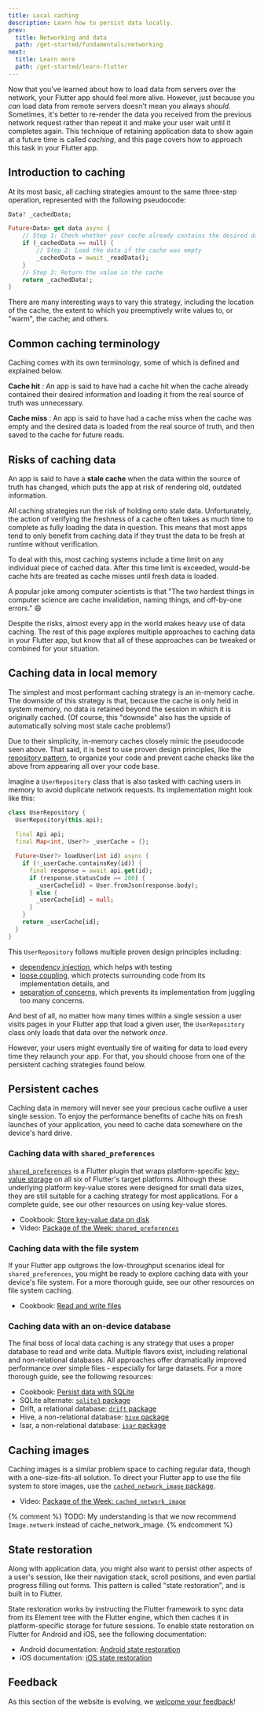 ```yaml
---
title: Local caching
description: Learn how to persist data locally.
prev:
  title: Networking and data
  path: /get-started/fundamentals/networking
next:
  title: Learn more
  path: /get-started/learn-flutter
---
```


Now that you've learned about how to load data from servers
over the network, your Flutter app should feel more alive.
However, just because you *can* load data from remote servers
doesn't mean you always *should*. Sometimes, it's better to
re-render the data you received from the previous network
request rather than repeat it and make your user wait until
it completes again. This technique of retaining application
data to show again at a future time is called *caching*, and
this page covers how to approach this task in your Flutter app.

## Introduction to caching

At its most basic, all caching strategies amount to the same
three-step operation, represented with the following pseudocode:

```dart
Data? _cachedData;

Future<Data> get data async {
    // Step 1: Check whether your cache already contains the desired data
    if (_cachedData == null) {
        // Step 2: Load the data if the cache was empty
        _cachedData = await _readData();
    }
    // Step 3: Return the value in the cache
    return _cachedData!;
}
```

There are many interesting ways to vary this strategy,
including the location of the cache, the extent to which you
preemptively write values to, or "warm", the cache; and others.

## Common caching terminology

Caching comes with its own terminology, some of which is
defined and explained below.

**Cache hit**
: An app is said to have had a cache hit when the cache already
  contained their desired information and loading it from the
  real source of truth was unnecessary.

**Cache miss**
: An app is said to have had a cache miss when the cache was
  empty and the desired data is loaded from the real source
  of truth, and then saved to the cache for future reads.

## Risks of caching data

An app is said to have a **stale cache** when the data within 
the source of truth has changed, which puts the app at risk
of rendering old, outdated information.

All caching strategies run the risk of holding onto stale data.
Unfortunately, the action of verifying the freshness of a cache
often takes as much time to complete as fully loading the data
in question. This means that most apps tend to only benefit
from caching data if they trust the data to be fresh at runtime
without verification.

To deal with this, most caching systems include a time limit
on any individual piece of cached data. After this time limit
is exceeded, would-be cache hits are treated as cache misses
until fresh data is loaded.

A popular joke among computer scientists is that "The two
hardest things in computer science are cache invalidation,
naming things, and off-by-one errors." 😄

Despite the risks, almost every app in the world makes heavy
use of data caching. The rest of this page explores multiple
approaches to caching data in your Flutter app, but know that
all of these approaches can be tweaked or combined for your
situation.

## Caching data in local memory

The simplest and most performant caching strategy is an
in-memory cache. The downside of this strategy is that,
because the cache is only held in system memory, no data is
retained beyond the session in which it is originally cached.
(Of course, this "downside" also has the upside of automatically
solving most stale cache problems!)

Due to their simplicity, in-memory caches closely mimic
the pseudocode seen above. That said, it is best to use proven
design principles, like the [repository pattern][],
to organize your code and prevent cache checks like the above
from appearing all over your code base.

Imagine a `UserRepository` class that is also tasked with
caching users in memory to avoid duplicate network requests.
Its implementation might look like this:

```dart
class UserRepository {
  UserRepository(this.api);
  
  final Api api;
  final Map<int, User?> _userCache = {};

  Future<User?> loadUser(int id) async {
    if (!_userCache.containsKey(id)) {
      final response = await api.get(id);
      if (response.statusCode == 200) {
        _userCache[id] = User.fromJson(response.body);
      } else {
        _userCache[id] = null;
      }
    }
    return _userCache[id];
  }
}
```

This `UserRepository` follows multiple proven design
principles including:

* [dependency injection][], which helps with testing
* [loose coupling][], which protects surrounding code from
its implementation details, and
* [separation of concerns][], which prevents its implementation
from juggling too many concerns.

And best of all, no matter how many times within a single session
a user visits pages in your Flutter app that load a given user,
the `UserRepository` class only loads that data over the network *once*.

However, your users might eventually tire of waiting for data
to load every time they relaunch your app. For that, you should
choose from one of the persistent caching strategies found below.

[dependency injection]: https://en.wikipedia.org/wiki/Dependency_injection
[loose coupling]: https://en.wikipedia.org/wiki/Loose_coupling
[repository Pattern]: https://medium.com/@pererikbergman/repository-design-pattern-e28c0f3e4a30
[separation of concerns]: https://en.wikipedia.org/wiki/Separation_of_concerns

## Persistent caches

Caching data in memory will never see your precious cache
outlive a user single session.
To enjoy the performance benefits of cache hits on fresh
launches of your application, you need to cache data somewhere
on the device's hard drive.

### Caching data with `shared_preferences`

[`shared_preferences`][] is a Flutter plugin that wraps
platform-specific [key-value storage][] on all six of Flutter's
target platforms.
Although these underlying platform key-value stores were designed
for small data sizes, they are still suitable for a caching
strategy for most applications.
For a complete guide, see our other resources on using key-value stores.

* Cookbook: [Store key-value data on disk][]
* Video: [Package of the Week: `shared_preferences`][]

[key-value storage]: https://en.wikipedia.org/wiki/Key%E2%80%93value_database
[Package of the Week: `shared_preferences`]: https://www.youtube.com/watch?v=sa_U0jffQII
[`shared_preferences`]: {{site.pub-pkg}}/shared_preferences
[Store key-value data on disk]: /cookbook/persistence/key-value

### Caching data with the file system

If your Flutter app outgrows the low-throughput scenarios
ideal for `shared_preferences`, you might be ready to explore
caching data with your device's file system.
For a more thorough guide, see our other resources on
file system caching.

* Cookbook: [Read and write files][]

[Read and write files]: /cookbook/persistence/reading-writing-files

### Caching data with an on-device database

The final boss of local data caching is any strategy
that uses a proper database to read and write data.
Multiple flavors exist, including relational and
non-relational databases.
All approaches offer dramatically improved performance over
simple files - especially for large datasets.
For a more thorough guide, see the following resources:

* Cookbook: [Persist data with SQLite][]
* SQLite alternate: [`sqlite3` package][]
* Drift, a relational database: [`drift` package][]
* Hive, a non-relational database: [`hive` package][]
* Isar, a non-relational database: [`isar` package][]

[`drift` package]: {{site.pub-pkg}}/drift
[`hive` package]: {{site.pub-pkg}}/hive
[`isar` package]: {{site.pub-pkg}}/isar
[Persist data with SQLite]: /cookbook/persistence/sqlite
[`sqlite3` package]: {{site.pub-pkg}}/sqlite3

## Caching images

Caching images is a similar problem space to caching regular data,
though with a one-size-fits-all solution.
To direct your Flutter app to use the file system to store images,
use the [`cached_network_image` package][].

* Video: [Package of the Week: `cached_network_image`][]

{% comment %}
TODO: My understanding is that we now recommend `Image.network` instead of cache_network_image.
{% endcomment %}

[`cached_network_image` package]: {{site.pub-pkg}}/cached_network_image
[Package of the Week: `cached_network_image`]: https://www.youtube.com/watch?v=fnHr_rsQwDA

## State restoration

Along with application data, you might also want to persist other
aspects of a user's session, like their navigation stack, scroll
positions, and even partial progress filling out forms. This
pattern is called "state restoration", and is built in to Flutter.

State restoration works by instructing the Flutter framework
to sync data from its Element tree with the Flutter engine,
which then caches it in platform-specific storage for future 
sessions. To enable state restoration on Flutter for Android
and iOS, see the following documentation:

* Android documentation: [Android state restoration][]
* iOS documentation: [iOS state restoration][]

[Android state restoration]: /platform-integration/android/restore-state-android
[iOS state restoration]: /platform-integration/ios/restore-state-ios

## Feedback

As this section of the website is evolving, 
we [welcome your feedback][]!

[welcome your feedback]: https://google.qualtrics.com/jfe/form/SV_6A9KxXR7XmMrNsy?page="local-caching"
